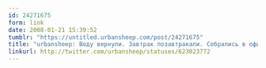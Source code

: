 ```yaml
---
id: 24271675
form: link
date: 2008-01-21 15:39:52
tumblr: "https://untitled.urbansheep.com/post/24271675"
title: "urbansheep: Воду вернули. Завтрак позавтракали. Собрались в офис..."
linkurl: http://twitter.com/urbansheep/statuses/623023772
---
```


